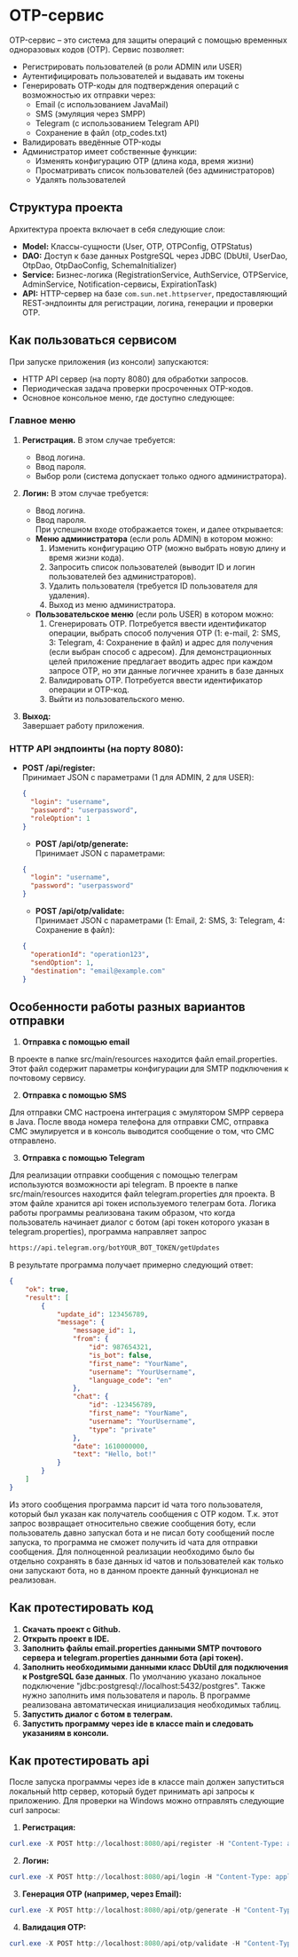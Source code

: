 # OTP-сервис

OTP-сервис – это система для защиты операций с помощью временных одноразовых кодов (OTP). Сервис позволяет:
- Регистрировать пользователей (в роли ADMIN или USER)
- Аутентифицировать пользователей и выдавать им токены
- Генерировать OTP-коды для подтверждения операций с возможностью их отправки через:
  - Email (с использованием JavaMail)
  - SMS (эмуляция через SMPP)
  - Telegram (с использованием Telegram API)
  - Сохранение в файл (otp_codes.txt)
- Валидировать введённые OTP-коды
- Администратор имеет собственные функции:
  - Изменять конфигурацию OTP (длина кода, время жизни)
  - Просматривать список пользователей (без администраторов)
  - Удалять пользователей

## Структура проекта

Архитектура проекта включает в себя следующие слои:
- **Model:** Классы-сущности (User, OTP, OTPConfig, OTPStatus)
- **DAO:** Доступ к базе данных PostgreSQL через JDBC (DbUtil, UserDao, OtpDao, OtpDaoConfig, SchemaInitializer)
- **Service:** Бизнес-логика (RegistrationService, AuthService, OTPService, AdminService, Notification-сервисы, ExpirationTask)
- **API:** HTTP-сервер на базе `com.sun.net.httpserver`, предоставляющий REST‑эндпоинты для регистрации, логина, генерации и проверки OTP.

## Как пользоваться сервисом

При запуске приложения (из консоли) запускаются:
- HTTP API сервер (на порту 8080) для обработки запросов.
- Периодическая задача проверки просроченных OTP-кодов.
- Основное консольное меню, где доступно следующее:

### Главное меню
1. **Регистрация.** В этом случае требуется: 
   - Ввод логина.
   - Ввод пароля.
   - Выбор роли (система допускает только одного администратора).

2. **Логин:** В этом случае требуется: 
   - Ввод логина.
   - Ввод пароля.  
   При успешном входе отображается токен, и далее открывается:
   - **Меню администратора** (если роль ADMIN) в котором можно:
     1. Изменить конфигурацию OTP (можно выбрать новую длину и время жизни кода).
     2. Запросить список пользователей (выводит ID и логин пользователей без администраторов).
     3. Удалить пользователя (требуется ID пользователя для удаления).
     4. Выход из меню администратора.
   - **Пользовательское меню** (если роль USER) в котором можно:
     1. Сгенерировать OTP. Потребуется ввести идентификатор операции, выбрать способ получения OTP (1: e-mail, 2: SMS, 3: Telegram, 4: Сохранение в файл) и адрес для получения (если выбран способ с адресом). Для демонстрационных целей приложение предлагает вводить адрес при каждом запросе OTP, но эти данные логичнее хранить в базе данных
     2. Валидировать OTP. Потребуется ввести идентификатор операции и OTP-код.
     3. Выйти из пользовательского меню.

3. **Выход:**  
   Завершает работу приложения.

### HTTP API эндпоинты (на порту 8080):
- **POST /api/register:**  
  Принимает JSON с параметрами (1 для ADMIN, 2 для USER):  
  ```json
  {
    "login": "username",
    "password": "userpassword",
    "roleOption": 1 
  }
  ```
  - **POST /api/otp/generate:**  
  Принимает JSON с параметрами:  
  ```json
  {
    "login": "username",
    "password": "userpassword"
  }
  ```
  - **POST /api/otp/validate:**  
  Принимает JSON с параметрами (1: Email, 2: SMS, 3: Telegram, 4: Сохранение в файл):  
  ```json
  {
    "operationId": "operation123",
    "sendOption": 1,
    "destination": "email@example.com"
  }
  ```

## Особенности работы разных вариантов отправки
1. **Отправка с помощью email**

В проекте в папке src/main/resources находится файл email.properties. Этот файл содержит параметры конфигурации для SMTP подключения к почтовому сервису.

2. **Отправка с помощью SMS**

Для отправки СМС настроена интеграция с эмулятором SMPP сервера в Java. После ввода номера телефона для отправки СМС, отправка СМС эмулируется и в консоль выводится сообщение о том, что СМС отправлено.

3. **Отправка с помощью Telegram**  

Для реализации отправки сообщения с помощью телеграм используются возможности api telegram. В проекте в папке src/main/resources находится файл telegram.properties для проекта. В этом файле хранится api токен используемого телеграм бота. Логика работы программы реализована таким образом, что когда пользователь начинает диалог с ботом (api токен которого указан в telegram.properties), программа направляет запрос
```html
https://api.telegram.org/botYOUR_BOT_TOKEN/getUpdates
```

В результате программа получает примерно следующий ответ:
```json
{
    "ok": true,
    "result": [
        {
            "update_id": 123456789,
            "message": {
                "message_id": 1,
                "from": {
                    "id": 987654321,
                    "is_bot": false,
                    "first_name": "YourName",
                    "username": "YourUsername",
                    "language_code": "en"
                },
                "chat": {
                    "id": -123456789,
                    "first_name": "YourName",
                    "username": "YourUsername",
                    "type": "private"
                },
                "date": 1610000000,
                "text": "Hello, bot!"
            }
        }
    ]
}
```
Из этого сообщения программа парсит id чата того пользователя, который был указан как получатель сообщения с OTP кодом. Т.к. этот запрос возвращает относительно свежие сообщения боту, если пользователь давно запускал бота и не писал боту сообщений после запуска, то программа не сможет получить id чата для отправки сообщения. Для полноценной реализации необходимо было бы отдельно сохранять в базе данных id чатов и пользователей как только они запускают бота, но в данном проекте данный функционал не реализован.

## Как протестировать код

1. **Скачать проект с Github.**  
2. **Открыть проект в IDE.**
3. **Заполнить файлы email.properties данными SMTP почтового сервера и telegram.properties данными бота (api токен).**
4. **Заполнить необходимыми данными класс DbUtil для подключения к PostgreSQL базе данных**. По умолчанию указано локальное подключение  "jdbc:postgresql://localhost:5432/postgres". Также нужно заполнить имя пользователя и пароль. В программе реализована автоматическая инициализация необходимых таблиц.
5. **Запустить диалог с ботом в телеграм.**
6. **Запустить программу через ide в классе main и следовать указаниям в консоли.**

## Как протестировать api

После запуска программы через ide в классе main должен запуститься локальный http сервер, который будет принимать api запросы к приложению. Для проверки на Windows можно отправлять следующие curl запросы:

1. **Регистрация:**
 ```powershell
curl.exe -X POST http://localhost:8080/api/register -H "Content-Type: application/json" -d '{\"login\":\"testUser\",\"password\":\"pass123\",\"roleOption\":2}'
```
2. **Логин:**
 ```powershell
curl.exe -X POST http://localhost:8080/api/login -H "Content-Type: application/json" -d '{\"login\":\"testUser\",\"password\":\"pass123\"}'
```
3. **Генерация OTP (например, через Email):**
 ```powershell
curl.exe -X POST http://localhost:8080/api/otp/generate -H "Content-Type: application/json" -d '{\"operationId\":\"op123\",\"sendOption\":1,\"destination\":\"test@example.com\"}'
```
4. **Валидация OTP:**
 ```powershell
curl.exe -X POST http://localhost:8080/api/otp/validate -H "Content-Type: application/json" -d '{\"operationId\":\"op123\",\"otp\":\"123456\"}'
 ```
